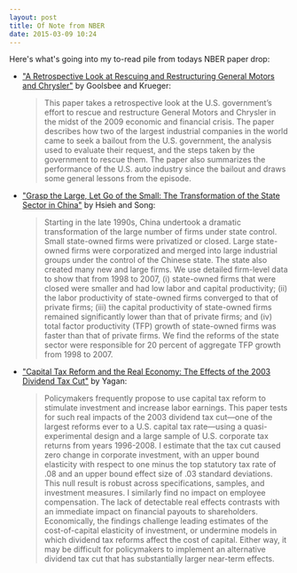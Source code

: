 ```yaml
---
layout: post
title: Of Note from NBER
date: 2015-03-09 10:24
---
```

Here's what's going into my to-read pile from todays NBER paper drop:

* ["A Retrospective Look at Rescuing and Restructuring General Motors and Chrysler"](http://www.nber.org/papers/w21000) by Goolsbee and Krueger:

    > This paper takes a retrospective look at the U.S. government’s effort to rescue and restructure General Motors and Chrysler in the midst of the 2009 economic and financial crisis. The paper describes how two of the largest industrial companies in the world came to seek a bailout from the U.S. government, the analysis used to evaluate their request, and the steps taken by the government to rescue them. The paper also summarizes the performance of the U.S. auto industry since the bailout and draws some general lessons from the episode. 

* ["Grasp the Large, Let Go of the Small: The Transformation of the State Sector in China"](http://www.nber.org/papers/w21006) by Hsieh and Song:

    > Starting in the late 1990s, China undertook a dramatic transformation of the large number of firms under state control. Small state-owned firms were privatized or closed. Large state-owned firms were corporatized and merged into large industrial groups under the control of the Chinese state. The state also created many new and large firms. We use detailed firm-level data to show that from 1998 to 2007, (i) state-owned firms that were closed were smaller and had low labor and capital productivity; (ii) the labor productivity of state-owned firms converged to that of private firms; (iii) the capital productivity of state-owned firms remained significantly lower than that of private firms; and (iv) total factor productivity (TFP) growth of state-owned firms was faster than that of private firms. We find the reforms of the state sector were responsible for 20 percent of aggregate TFP growth from 1998 to 2007. 

* ["Capital Tax Reform and the Real Economy: The Effects of the 2003 Dividend Tax Cut"](http://www.nber.org/papers/w21003) by Yagan:

    > Policymakers frequently propose to use capital tax reform to stimulate investment and increase labor earnings. This paper tests for such real impacts of the 2003 dividend tax cut—one of the largest reforms ever to a U.S. capital tax rate—using a quasi-experimental design and a large sample of U.S. corporate tax returns from years 1996-2008. I estimate that the tax cut caused zero change in corporate investment, with an upper bound elasticity with respect to one minus the top statutory tax rate of .08 and an upper bound effect size of .03 standard deviations. This null result is robust across specifications, samples, and investment measures. I similarly find no impact on employee compensation. The lack of detectable real effects contrasts with an immediate impact on financial payouts to shareholders. Economically, the findings challenge leading estimates of the cost-of-capital elasticity of investment, or undermine models in which dividend tax reforms affect the cost of capital. Either way, it may be difficult for policymakers to implement an alternative dividend tax cut that has substantially larger near-term effects.
